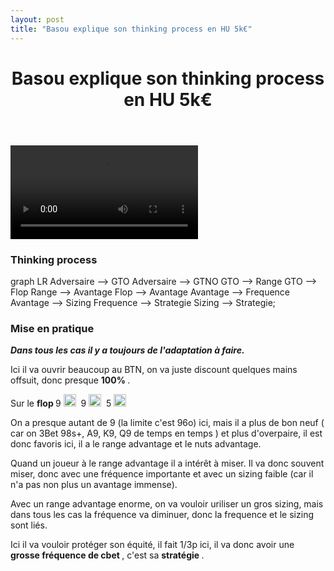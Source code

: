 ```yaml
---
layout: post
title: "Basou explique son thinking process en HU 5k€"
---
```


<header>
    <h1>Basou explique son thinking process en HU 5k€</h1>
</header>
<div class="content">
    <div class="video-container">
        <video controls="">
            <source src="http://videos.poker-academie.com/videos/Basou_NL5K.mp4#t=360" type="video/mp4">
        </video>
    </div>
    <h3>Thinking process</h3>
    <div class="mermaid">
        graph LR
            Adversaire --> GTO
            Adversaire --> GTNO
            GTO --> Range
            GTO --> Flop
            Range --> Avantage
            Flop --> Avantage
            Avantage --> Frequence
            Avantage --> Sizing
            Frequence --> Strategie
            Sizing --> Strategie;
    </div>
    <h3>
        Mise en pratique
    </h3>
    <p>
        <strong>
            <em>
                Dans tous les cas il y a toujours de l'adaptation à faire.
            </em>
        </strong>
    </p>
    <p>
        Ici il va ouvrir beaucoup au BTN, on va juste discount quelques mains offsuit, donc presque
        <strong>
            100%
        </strong>
        .
    </p>
    <p>
        Sur le
        <strong>
            flop
        </strong>
        9
        <img style="width: 20px;" src="https://github.githubassets.com/images/icons/emoji/unicode/2663.png?v8" />
         9
        <img style="width: 20px;" src="https://github.githubassets.com/images/icons/emoji/unicode/2764.png?v8" />
         5
        <img style="width: 20px;" src="https://github.githubassets.com/images/icons/emoji/unicode/1f537.png?v8" />
    </p>
    <p>
        On a presque autant de 9 (la limite c'est 96o) ici, mais il a plus de bon neuf ( car on 3Bet 98s+, A9, K9, Q9 de temps en temps ) et plus d'overpaire, il est donc favoris ici, il a le range advantage et le nuts advantage.
    </p>
    <p>
        Quand un joueur à le range advantage il a intérêt à miser. Il va donc souvent miser, donc avec une fréquence importante et avec un sizing faible (car il n'a pas non plus un avantage immense).
    </p>
    <p>
        Avec un range advantage enorme, on va vouloir uriliser un gros sizing, mais dans tous les cas la fréquence va diminuer, donc la frequence et le sizing sont liés.
    </p>
    <p>
        Ici il va vouloir protéger son équité, il fait 1/3p ici, il va donc avoir une
        <strong>
            grosse fréquence de cbet
        </strong>
        , c'est sa
        <strong>
            stratégie
        </strong>
        .
    </p>
</div>

<script>mermaid.initialize({startOnLoad:true});</script>